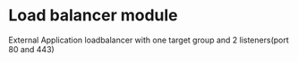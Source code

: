 # Load balancer module

External Application loadbalancer with one target group and 2 listeners(port 80 and 443)

<!-- BEGIN_TF_DOCS -->
<!-- END_TF_DOCS -->
